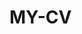  # MY-CV  
 
       
         
           
                   
              
             
                 
          
        
      
   
     
 
  
